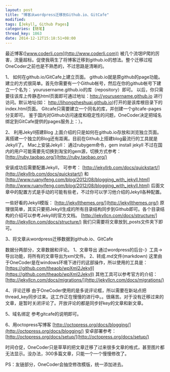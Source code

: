 ```yaml
---
layout: post
title: "博客从wordpress迁移到Github.io、GitCafe"
modified:
tags: [Jekyll, Github Pages]
categories: [随笔]
thread_key: 1863
date: 2014-12-12T15:18:51+08:00
---
```


最近博客([www.coderli.com](http://www.coderli.com)) 被几个流氓IP爬的厉害，流量超标。促使我萌生了将博客迁移到github.io的想法。整个迁移过程OneCoder之前也是不熟悉的，不过思路是清晰的。

<!-- more -->

1、 如何在github.io/GitCafe上建立页面。
github.io就是原github的page功能。建立的方式很简单。首先你需要有一个Github帐号，然后在你的github帐号下建立一个名为：
yourusername.github.io的库（repository）即可。
以后，你只需要往该库上传静态html页面即可通过地址：http://yourusername.github.io 进行访问。默认地址(如：
http://lihongzheshuai.github.io)打开的是该库根目录下的index.html页面。
Gitcafe只需要建立一个同名的库，并创建一个gitcafe-pages分支即可。
鉴于国内对Github访问速度和稳定性的问题，OneCoder决定把域名绑定到GitCafe提供的pages服务上：）。

2、 利用Jekyll搭建Blog
上面介绍的只是如何在github.io存放和浏览独立页面。离搭建一个独立的Blog还有距离。目前在Github上搭建blog最流行的工具就是Jekyll了。
Mac上安装Jekyll：
通过rubygem命令，gem install jekyll
不过在国内的用户可能需要先切换到淘宝的gem源，切换方式参考：
[http://ruby.taobao.org/](http://ruby.taobao.org/)

安装成功后需要配置Jekyll，
可参考：
[http://jekyllrb.com/docs/quickstart/](http://jekyllrb.com/docs/quickstart/)
和
[http://www.ruanyifeng.com/blog/2012/08/blogging_with_jekyll.html](http://www.ruanyifeng.com/blog/2012/08/blogging_with_jekyll.html)
后面文章中的配置方式是手动的可能有些老，不过你可以学习他介绍的Jekyll各种配置。

一些好看的Jekyll模版：
[http://jekyllthemes.org/](http://jekyllthemes.org/)
原理很简单，其实只要把Jekyll生成的所有目录结构同步到Github即可。各个目录结构的介绍可以参考Jekyll的官方文档。
[http://jekyllcn.com/docs/structure/](http://jekyllcn.com/docs/structure/)
我们只需要将文章放到_posts文件夹下即可。

3、将文章从wordpress迁移数据到github.io、GitCafe

数据分两部分，文章数据和评论。
1、文章导出
通过wordpress的后台-》工具->导出功能，将所有的文章导出为xml文件。
2、转成.md文件(markdown)
这里由于OneCoder是在windows环境下进行的这部操作，所以使用的工具是：
[https://github.com/theaob/wpXml2Jekyll](https://github.com/theaob/wpXml2Jekyll)
其他工具可以参考官方的介绍：
[http://jekyllcn.com/docs/migrations/](http://jekyllcn.com/docs/migrations/)

4、评论迁移
由于OneCoder使用的是多说评论框，所以需要在新站点把thread_key同步过来。这工作正在慢慢的进行中。。很痛苦。对于没有迁移过来的文章，是暂时关闭评论了。开放评论的都是同步好key的文章和新文章。

5、域名绑定
参考gitcafe的说明即可。

6、用octopress写博客
[http://octopress.org/docs/blogging/](http://octopress.org/docs/blogging/)
安卓部署参考：
[http://octopress.org/docs/setup/](http://octopress.org/docs/setup/)

时间仓促，OneCoder只是草草的把文章迁移了过来很多文章的格式，甚至图片都无法显示。没办法，300多篇文章，只能一个一个慢慢修改了。

PS：友链部分，OneCoder会抽空修改模版，统一添加进去。